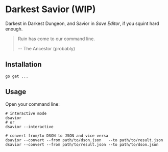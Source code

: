 # Darkest Savior (WIP)

Darkest in Darkest Dungeon, and Savior in *Save Editor*, if you squint hard enough.

> Ruin has come to our command line.
>
> -- The Ancestor (probably)

## Installation

```shell
go get ...
```

## Usage

Open your command line: 

```shell
# interactive mode
dsavior
# or
dsavior --interactive

# convert from/to DSON to JSON and vice versa
dsavior --convert --from path/to/dson.json   --to path/to/result.json
dsavior --convert --from path/to/result.json --to path/to/dson.json
```
